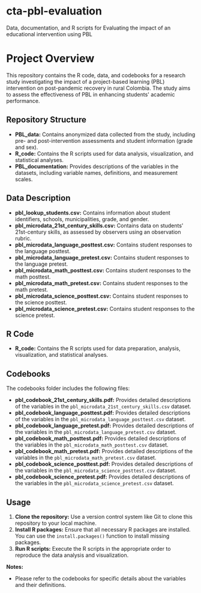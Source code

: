 # cta-pbl-evaluation
Data, documentation, and R scripts for Evaluating the impact of an educational intervention using PBL

# Project Overview

This repository contains the R code, data, and codebooks for a research study investigating the impact of a project-based learning (PBL) intervention on post-pandemic recovery in rural Colombia. The study aims to assess the effectiveness of PBL in enhancing students' academic performance.

## Repository Structure

* **PBL_data:** Contains anonymized data collected from the study, including pre- and post-intervention assessments and student information (grade and sex).
* **R_code:** Contains the R scripts used for data analysis, visualization, and statistical analyses.
* **PBL_documentation:** Provides descriptions of the variables in the datasets, including variable names, definitions, and measurement scales.

## Data Description

* **pbl_lookup_students.csv:** Contains information about student identifiers, schools, municipalities, grade, and gender.
* **pbl_microdata_21st_century_skills.csv:** Contains data on students' 21st-century skills, as assessed by observers using an observation rubric.
* **pbl_microdata_language_posttest.csv:** Contains student responses to the language posttest.
* **pbl_microdata_language_pretest.csv:** Contains student responses to the language pretest.
* **pbl_microdata_math_posttest.csv:** Contains student responses to the math posttest.
* **pbl_microdata_math_pretest.csv:** Contains student responses to the math pretest.
* **pbl_microdata_science_posttest.csv:** Contains student responses to the science posttest.
* **pbl_microdata_science_pretest.csv:** Contains student responses to the science pretest.

## R Code

* **R_code:** Contains the R scripts used for data preparation, analysis, visualization, and statistical analyses.

## Codebooks

The codebooks folder includes the following files:

* **pbl_codebook_21st_century_skills.pdf:** Provides detailed descriptions of the variables in the `pbl_microdata_21st_century_skills.csv` dataset.
* **pbl_codebook_language_posttest.pdf:** Provides detailed descriptions of the variables in the `pbl_microdata_language_posttest.csv` dataset.
* **pbl_codebook_language_pretest.pdf:** Provides detailed descriptions of the variables in the `pbl_microdata_language_pretest.csv` dataset.
* **pbl_codebook_math_posttest.pdf:** Provides detailed descriptions of the variables in the `pbl_microdata_math_posttest.csv` dataset.
* **pbl_codebook_math_pretest.pdf:** Provides detailed descriptions of the variables in the `pbl_microdata_math_pretest.csv` dataset.
* **pbl_codebook_science_posttest.pdf:** Provides detailed descriptions of the variables in the `pbl_microdata_science_posttest.csv` dataset.
* **pbl_codebook_science_pretest.pdf:** Provides detailed descriptions of the variables in the `pbl_microdata_science_pretest.csv` dataset.

## Usage

1. **Clone the repository:** Use a version control system like Git to clone this repository to your local machine.
2. **Install R packages:** Ensure that all necessary R packages are installed. You can use the `install.packages()` function to install missing packages.
3. **Run R scripts:** Execute the R scripts in the appropriate order to reproduce the data analysis and visualization.

**Notes:**

* Please refer to the codebooks for specific details about the variables and their definitions.
